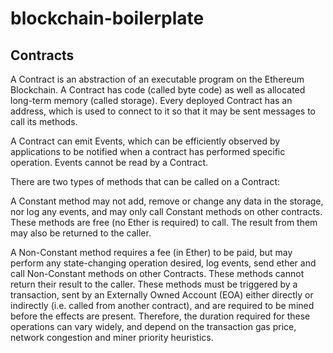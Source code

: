 # blockchain-boilerplate

## Contracts

A Contract is an abstraction of an executable program on the Ethereum Blockchain. A Contract has code (called byte code) as well as allocated long-term memory (called storage). Every deployed Contract has an address, which is used to connect to it so that it may be sent messages to call its methods.

A Contract can emit Events, which can be efficiently observed by applications to be notified when a contract has performed specific operation. Events cannot be read by a Contract.

There are two types of methods that can be called on a Contract:

A Constant method may not add, remove or change any data in the storage, nor log any events, and may only call Constant methods on other contracts. These methods are free (no Ether is required) to call. The result from them may also be returned to the caller.

A Non-Constant method requires a fee (in Ether) to be paid, but may perform any state-changing operation desired, log events, send ether and call Non-Constant methods on other Contracts. These methods cannot return their result to the caller. These methods must be triggered by a transaction, sent by an Externally Owned Account (EOA) either directly or indirectly (i.e. called from another contract), and are required to be mined before the effects are present. Therefore, the duration required for these operations can vary widely, and depend on the transaction gas price, network congestion and miner priority heuristics.
